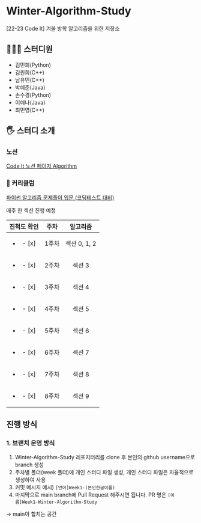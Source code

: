 # Winter-Algorithm-Study

[22-23 Code It] 겨울 방학 알고리즘을 위한 저장소

## 👩🏻‍💻 스터디원

- 김민희(Python)
- 김원희(C++)
- 남유민(C++)
- 박예준(Java)
- 손수경(Python)
- 이예나(Java)
- 최민영(C++)

## 🖐️ 스터디 소개

### 노션

[Code It 노션 페이지 Algorithm](https://www.notion.so/709cd20c666e49fea24ded39186937dc)

### 📆 커리큘럼

[파이썬 알고리즘 문제풀이 입문 (코딩테스트 대비)](https://www.inflearn.com/course/%ED%8C%8C%EC%9D%B4%EC%8D%AC-%EC%95%8C%EA%B3%A0%EB%A6%AC%EC%A6%98-%EB%AC%B8%EC%A0%9C%ED%92%80%EC%9D%B4-%EC%BD%94%EB%94%A9%ED%85%8C%EC%8A%A4%ED%8A%B8) <br>

매주 한 섹션 진행 예정 <br>

|       진척도 확인        | 주차  |   알고리즘   |
| :----------------------: | :---: | :----------: |
| <ul><li>- [x] </li></ul> | 1주차 | 섹션 0, 1, 2 |
| <ul><li>- [x] </li></ul> | 2주차 |    섹션 3    |
| <ul><li>- [x] </li></ul> | 3주차 |    섹션 4    |
| <ul><li>- [x] </li></ul> | 4주차 |    섹션 5    |
| <ul><li>- [x] </li></ul> | 5주차 |    섹션 6    |
| <ul><li>- [x] </li></ul> | 6주차 |    섹션 7    |
| <ul><li>- [x] </li></ul> | 7주차 |    섹션 8    |
| <ul><li>- [x] </li></ul> | 8주차 |    섹션 9    |

## 진행 방식

### 1. 브랜치 운영 방식

1. Winter-Algorithm-Study 레포지터리를 clone 후 본인의 github username으로 branch 생성
2. 주차별 폴더(week 폴더)에 개인 스터디 파일 생성, 개인 스터디 파일은 자율적으로 생성하여 사용
3. 커밋 메시지 예시) `[언어]Week1-(본인한글이름)`
4. 마지막으로 main branch에 Pull Request 해주시면 됩니다. PR 명은 `[이름]Week1-Winter-Algorithm-Study`

→ main이 합치는 공간
